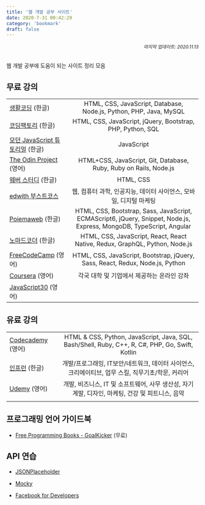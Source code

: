 ```yaml
---
title: '웹 개발 공부 사이트'
date: 2020-7-31 00:42:29
category: 'bookmark'
draft: false
---
```


<div style="font-size: 12px; font-style: italic; text-align: right;">
마지막 업데이트: 2020.11.13
</div>

<br />

웹 개발 공부에 도움이 되는 사이트 정리 모음

## 무료 강의

|                                                                |                                                                                                                      |
| -------------------------------------------------------------- | :------------------------------------------------------------------------------------------------------------------: |
| [생활코딩](https://www.opentutorials.org/course/1) (한글)      |                          HTML, CSS, JavaScript, Database, Node.js, Python, PHP, Java, MySQL                          |
| [코딩팩토리](https://www.codingfactory.net/) (한글)            |                              HTML, CSS, JavaScript, jQuery, Bootstrap, PHP, Python, SQL                              |
| [모던 JavaScript 튜토리얼](https://ko.javascript.info/) (한글) |                                                      JavaScript                                                      |
| [The Odin Project](https://theodinproject.com/home) (영어)     |                          HTML+CSS, JavaScript, Git, Database, Ruby, Ruby on Rails, Node.js                           |
| [웨버 스터디](http://webberstudy.com/) (한글)                  |                                                      HTML, CSS                                                       |
| [edwith 부스트코스](https://www.edwith.org/boost-course/intro) |                          웹, 컴퓨터 과학, 인공지능, 데이터 사이언스, 모바일, 디지털 마케팅                           |
| [Poiemaweb](https://poiemaweb.com/) (한글)                     | HTML, CSS, Bootstrap, Sass, JavaScript, ECMAScript6, jQuery, Snippet, Node.js, Express, MongoDB, TypeScript, Angular |
| [노마드코더](https://nomadcoders.co/) (한글)                   |                     HTML, CSS, JavaScript, React, React Native, Redux, GraphQL, Python, Node.js                      |
| [FreeCodeCamp](https://www.freecodecamp.org/learn/) (영어)     |                    HTML, CSS, JavaScript, Bootstrap, jQuery, Sass, React, Redux, Node.js, Python                     |
| [Coursera](https://www.coursera.org/) (영어)                   |                                      각국 대학 및 기업에서 제공하는 온라인 강좌                                      |
| [JavaScript30](https://javascript30.com/) (영어)               |                                                                                                                      | JavaScript 30일 챌린지 |

## 유료 강의

|                                                  |                                                                                                   |
| ------------------------------------------------ | :-----------------------------------------------------------------------------------------------: |
| [Codecademy](https://www.codecademy.com/) (영어) |  HTML & CSS, Python, JavaScript, Java, SQL, Bash/Shell, Ruby, C++, R, C#, PHP, Go, Swift, Kotlin  |
| [인프런](https://www.inflearn.com/) (한글)       | 개발/프로그래밍, IT보안/네트워크, 데이터 사이언스, 크리에이티브, 업무 스킬, 직무기초/학문, 커리어 |
| [Udemy](https://www.udemy.com/) (영어)           | 개발, 비즈니스, IT 및 소프트웨어, 사무 생산성, 자기 계발, 디자인, 마케팅, 건강 및 피트니스, 음악  |
|                                                  |                                                                                                   |

## 프로그래밍 언어 가이드북

- [Free Programming Books - GoalKicker](https://goalkicker.com/) (무료)

## API 연습

- [JSONPlaceholder](https://jsonplaceholder.typicode.com/)

- [Mocky](https://designer.mocky.io/)

- [Facebook for Developers](https://developers.facebook.com/docs/)
